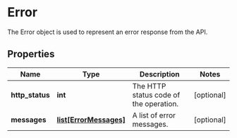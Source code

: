 # Error

The Error object is used to represent an error response from the API. 
## Properties
| Name | Type | Description | Notes |
| ------------ | ------------- | ------------- | ------------- |
| **http_status** | **int** | The HTTP status code of the operation. | [optional]  |
| **messages** | [**list[ErrorMessages]**](ErrorMessages.md) | A list of error messages.  | [optional]  |


